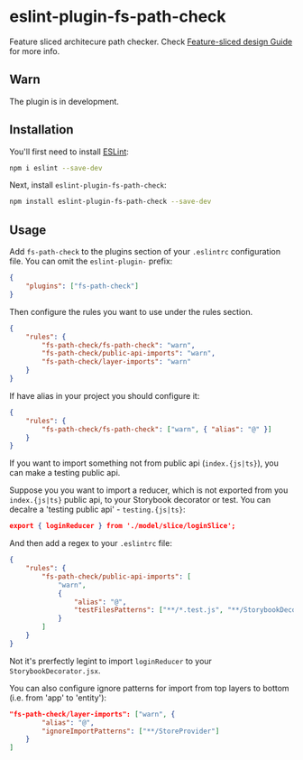 # eslint-plugin-fs-path-check

Feature sliced architecure path checker. Check
[Feature-sliced design Guide](https://feature-sliced.design) for more info.

## Warn

The plugin is in development.

## Installation

You'll first need to install [ESLint](https://eslint.org/):

```sh
npm i eslint --save-dev
```

Next, install `eslint-plugin-fs-path-check`:

```sh
npm install eslint-plugin-fs-path-check --save-dev
```

## Usage

Add `fs-path-check` to the plugins section of your `.eslintrc` configuration file. You can omit the
`eslint-plugin-` prefix:

```json
{
    "plugins": ["fs-path-check"]
}
```

Then configure the rules you want to use under the rules section.

```json
{
    "rules": {
        "fs-path-check/fs-path-check": "warn",
        "fs-path-check/public-api-imports": "warn",
        "fs-path-check/layer-imports": "warn"
    }
}
```

If have alias in your project you should configure it:

```json
{
    "rules": {
        "fs-path-check/fs-path-check": ["warn", { "alias": "@" }]
    }
}
```

If you want to import something not from public api (`index.{js|ts}`), you can make a testing public
api.

Suppose you you want to import a reducer, which is not exported from you `index.{js|ts}` public api,
to your Storybook decorator or test. You can decalre a 'testing public api' - `testing.{js|ts}`:

```json
export { loginReducer } from './model/slice/loginSlice';
```

And then add a regex to your `.eslintrc` file:

```json
{
    "rules": {
        "fs-path-check/public-api-imports": [
            "warn",
            {
                "alias": "@",
                "testFilesPatterns": ["**/*.test.js", "**/StorybookDecorator.jsx"]
            }
        ]
    }
}
```

Not it's prerfectly legint to import `loginReducer` to your `StorybookDecorator.jsx`.

You can also configure ignore patterns for import from top layers to bottom (i.e. from 'app' to
'entity'):

```json
"fs-path-check/layer-imports": ["warn", {
        "alias": "@",
        "ignoreImportPatterns": ["**/StoreProvider"]
    }
]
```
